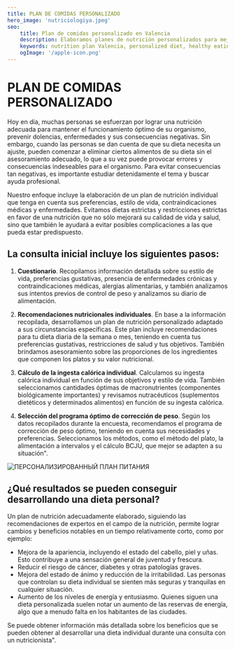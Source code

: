 ```yaml
---
title: PLAN DE COMIDAS PERSONALIZADO
hero_image: 'nutriciologiya.jpeg'
seo:
    title: Plan de comidas personalizado en Valencia
    description: Elaboramos planes de nutrición personalizados para mejorar tu salud, energía y bienestar. Ajusta tu peso con Beauty My Way.
    keywords: nutrition plan Valencia, personalized diet, healthy eating, dietitian Valencia
    ogImage: '/apple-icon.png'
---
```

# PLAN DE COMIDAS PERSONALIZADO

Hoy en día, muchas personas se esfuerzan por lograr una nutrición adecuada para mantener el funcionamiento óptimo de su organismo, prevenir dolencias, enfermedades y sus consecuencias negativas. Sin embargo, cuando las personas se dan cuenta de que su dieta necesita un ajuste, pueden comenzar a eliminar ciertos alimentos de su dieta sin el asesoramiento adecuado, lo que a su vez puede provocar errores y consecuencias indeseables para el organismo. Para evitar consecuencias tan negativas, es importante estudiar detenidamente el tema y buscar ayuda profesional.

Nuestro enfoque incluye la elaboración de un plan de nutrición individual que tenga en cuenta sus preferencias, estilo de vida, contraindicaciones médicas y enfermedades. Evitamos dietas estrictas y restricciones estrictas en favor de una nutrición que no sólo mejorará su calidad de vida y salud, sino que también le ayudará a evitar posibles complicaciones a las que pueda estar predispuesto.

## La consulta inicial incluye los siguientes pasos:

1. **Cuestionario**. Recopilamos información detallada sobre su estilo de vida, preferencias gustativas, presencia de enfermedades crónicas y contraindicaciones médicas, alergias alimentarias, y también analizamos sus intentos previos de control de peso y analizamos su diario de alimentación.

2. **Recomendaciones nutricionales individuales**. En base a la información recopilada, desarrollamos un plan de nutrición personalizado adaptado a sus circunstancias específicas. Este plan incluye recomendaciones para tu dieta diaria de la semana o mes, teniendo en cuenta tus preferencias gustativas, restricciones de salud y tus objetivos. También brindamos asesoramiento sobre las proporciones de los ingredientes que componen los platos y su valor nutricional.

3. **Cálculo de la ingesta calórica individual**. Calculamos su ingesta calórica individual en función de sus objetivos y estilo de vida. También seleccionamos cantidades óptimas de macronutrientes (componentes biológicamente importantes) y revisamos nutracéuticos (suplementos dietéticos y determinados alimentos) en función de su ingesta calórica.

4. **Selección del programa óptimo de corrección de peso**. Según los datos recopilados durante la encuesta, recomendamos el programa de corrección de peso óptimo, teniendo en cuenta sus necesidades y preferencias. Seleccionamos los métodos, como el método del plato, la alimentación a intervalos y el cálculo BCJU, que mejor se adapten a su situación".

![ПЕРСОНАЛИЗИРОВАННЫЙ ПЛАН ПИТАНИЯ](/images/posts/nutriciologiya-2.JPG "ПЕРСОНАЛИЗИРОВАННЫЙ ПЛАН ПИТАНИЯ")

## ¿Qué resultados se pueden conseguir desarrollando una dieta personal?

Un plan de nutrición adecuadamente elaborado, siguiendo las recomendaciones de expertos en el campo de la nutrición, permite lograr cambios y beneficios notables en un tiempo relativamente corto, como por ejemplo:

- Mejora de la apariencia, incluyendo el estado del cabello, piel y uñas. Esto contribuye a una sensación general de juventud y frescura.
- Reducir el riesgo de cáncer, diabetes y otras patologías graves.
- Mejora del estado de ánimo y reducción de la irritabilidad. Las personas que controlan su dieta individual se sienten más seguras y tranquilas en cualquier situación.
- Aumento de los niveles de energía y entusiasmo. Quienes siguen una dieta personalizada suelen notar un aumento de las reservas de energía, algo que a menudo falta en los habitantes de las ciudades.

Se puede obtener información más detallada sobre los beneficios que se pueden obtener al desarrollar una dieta individual durante una consulta con un nutricionista".
